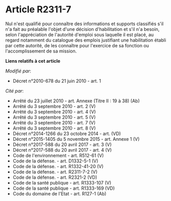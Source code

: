 # Article R2311-7

Nul n'est qualifié pour connaître des informations  et supports classifiés s'il n'a fait au préalable l'objet d'une décision
d'habilitation et s'il n'a besoin, selon l'appréciation de l'autorité d'emploi sous laquelle il est placé, au regard
notamment du catalogue des emplois justifiant une habilitation établi par cette autorité, de les connaître pour l'exercice de
sa fonction ou l'accomplissement de sa mission.

**Liens relatifs à cet article**

_Modifié par_:

  - Décret n°2010-678 du 21 juin 2010 - art. 1

_Cité par_:

  - Arrêté du 23 juillet 2010 - art. Annexe (Titre II : 19 à 38) (Ab)
  - Arrêté du 3 septembre 2010 - art. 2 (V)
  - Arrêté du 3 septembre 2010 - art. 4 (V)
  - Arrêté du 3 septembre 2010 - art. 5 (V)
  - Arrêté du 3 septembre 2010 - art. 7 (V)
  - Arrêté du 3 septembre 2010 - art. 8 (V)
  - Décret n°2014-1266 du 23 octobre 2014 - art. (VD)
  - Décret n°2015-1405 du 5 novembre 2015 - art. Annexe 1 (V)
  - Décret n°2017-588 du 20 avril 2017 - art. 3 (V)
  - Décret n°2017-588 du 20 avril 2017 - art. 4 (V)
  - Code de l'environnement - art. R512-61 (V)
  - Code de la défense. - art. D1332-5-1 (V)
  - Code de la défense. - art. R1332-41-20 (V)
  - Code de la défense. - art. R2311-7-2 (V)
  - Code de la défense. - art. R2321-2 (VD)
  - Code de la santé publique - art. R1333-107 (V)
  - Code de la santé publique - art. R1333-169 (VD)
  - Code du domaine de l'Etat - art. R127-1 (Ab)
